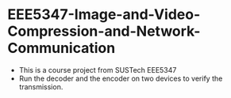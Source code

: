 # EEE5347-Image-and-Video-Compression-and-Network-Communication

- This is a course project from SUSTech EEE5347
- Run the decoder and the encoder on two devices to verify the transmission.

